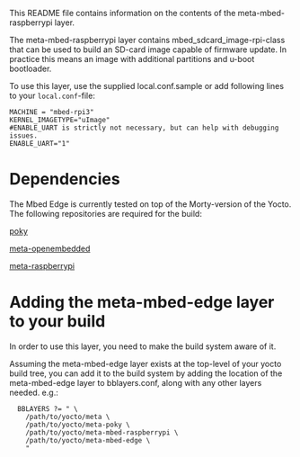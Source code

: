 This README file contains information on the contents of the
meta-mbed-raspberrypi layer.

The meta-mbed-raspberrypi layer contains mbed_sdcard_image-rpi-class
that can be used to build an SD-card image capable of firmware update. In
practice this means an image with additional partitions and u-boot bootloader.

To use this layer, use the supplied local.conf.sample or add following lines to
your `local.conf`-file:
```
MACHINE = "mbed-rpi3"
KERNEL_IMAGETYPE="uImage"
#ENABLE_UART is strictly not necessary, but can help with debugging issues.
ENABLE_UART="1"
```

# Dependencies

The Mbed Edge is currently tested on top of the Morty-version of the
Yocto. The following repositories are required for the build:

[poky](https://git.yoctoproject.org/cgit/cgit.cgi/poky/)

[meta-openembedded](http://cgit.openembedded.org/meta-openembedded/)

[meta-raspberrypi](https://git.yoctoproject.org/cgit/cgit.cgi/meta-raspberrypi/)

# Adding the meta-mbed-edge layer to your build
In order to use this layer, you need to make the build system aware of
it.

Assuming the meta-mbed-edge layer exists at the top-level of your
yocto build tree, you can add it to the build system by adding the
location of the meta-mbed-edge layer to bblayers.conf, along with any
other layers needed. e.g.:

```
  BBLAYERS ?= " \
    /path/to/yocto/meta \
    /path/to/yocto/meta-poky \
    /path/to/yocto/meta-mbed-raspberrypi \
    /path/to/yocto/meta-mbed-edge \
    "
```
